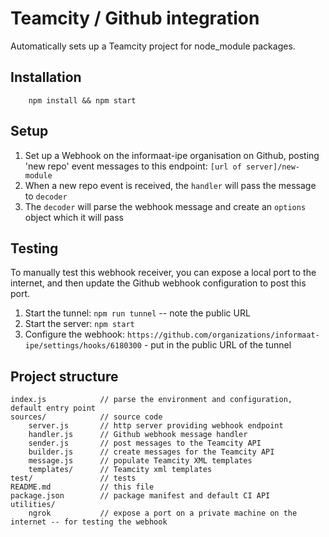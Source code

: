 # Teamcity / Github integration

Automatically sets up a Teamcity project for node_module packages.

## Installation
```
	npm install && npm start
```

## Setup
1. Set up a Webhook on the informaat-ipe organisation on Github, posting 'new repo' event messages to this endpoint: `[url of server]/new-module`
1. When a new repo event is received, the `handler` will pass the message to `decoder`
1. The `decoder` will parse the webhook message and create an `options` object which it will pass

## Testing
To manually test this webhook receiver, you can expose a local port to the internet, and then update the Github webhook configuration to post this port.

1. Start the tunnel: `npm run tunnel` -- note the public URL
1. Start the server: `npm start`
1. Configure the webhook: `https://github.com/organizations/informaat-ipe/settings/hooks/6180300` - put in the public URL of the tunnel

## Project structure
```
index.js			// parse the environment and configuration, default entry point
sources/			// source code
	server.js		// http server providing webhook endpoint
	handler.js		// Github webhook message handler
	sender.js		// post messages to the Teamcity API
	builder.js		// create messages for the Teamcity API
	message.js		// populate Teamcity XML templates
	templates/		// Teamcity xml templates	
test/				// tests
README.md			// this file
package.json		// package manifest and default CI API
utilities/
	ngrok			// expose a port on a private machine on the internet -- for testing the webhook
```

